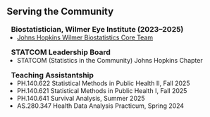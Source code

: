 ## Serving the Community

<h3 style="margin:0 10px 0;">Biostatistician, Wilmer Eye Institute (2023–2025)</h3>
<ul style="margin:0 0 15px;">
  <li><a href="https://www.hopkinsmedicine.org/wilmer/research/core-centers/biostatistics/team/"><autocolor>Johns Hopkins Wilmer Biostatistics Core Team</autocolor></a></li>
</ul>

<h3 style="margin:0 10px 0;">STATCOM Leadership Board</h3>
<ul style="margin:0 0 15px;">
  <li><autocolor>STATCOM (Statistics in the Community) Johns Hopkins Chapter</autocolor></li>
</ul>

<h3 style="margin:0 10px 0;">Teaching Assistantship</h3>
<ul style="margin:0 0 15px;">
  <li><autocolor>PH.140.622 Statistical Methods in Public Health II</autocolor>, Fall 2025</li>
  <li><autocolor>PH.140.621 Statistical Methods in Public Health I</autocolor>, Fall 2025</li>
  <li><autocolor>PH.140.641 Survival Analysis</autocolor>, Summer 2025</li>
  <li><autocolor>AS.280.347 Health Data Analysis Practicum</autocolor>, Spring 2024</li>
</ul>